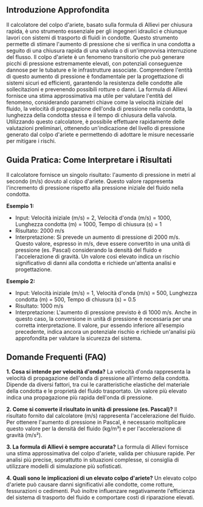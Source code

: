 ## Introduzione Approfondita

Il calcolatore del colpo d'ariete, basato sulla formula di Allievi per chiusura rapida, è uno strumento essenziale per gli ingegneri idraulici e chiunque lavori con sistemi di trasporto di fluidi in condotte. Questo strumento permette di stimare l'aumento di pressione che si verifica in una condotta a seguito di una chiusura rapida di una valvola o di un'improvvisa interruzione del flusso.  Il colpo d'ariete è un fenomeno transitorio che può generare picchi di pressione estremamente elevati, con potenziali conseguenze dannose per le tubature e le infrastrutture associate.  Comprendere l'entità di questo aumento di pressione è fondamentale per la progettazione di sistemi sicuri ed efficienti, garantendo la resistenza delle condotte alle sollecitazioni e prevenendo possibili rotture o danni. La formula di Allievi fornisce una stima approssimativa ma utile per valutare l'entità del fenomeno, considerando parametri chiave come la velocità iniziale del fluido, la velocità di propagazione dell'onda di pressione nella condotta, la lunghezza della condotta stessa e il tempo di chiusura della valvola.  Utilizzando questo calcolatore, è possibile effettuare rapidamente delle valutazioni preliminari, ottenendo un'indicazione del livello di pressione generato dal colpo d'ariete e permettendo di adottare le misure necessarie per mitigare i rischi.

## Guida Pratica: Come Interpretare i Risultati

Il calcolatore fornisce un singolo risultato: l'aumento di pressione in metri al secondo (m/s) dovuto al colpo d'ariete. Questo valore rappresenta l'incremento di pressione rispetto alla pressione iniziale del fluido nella condotta.

**Esempio 1:**
- Input: Velocità iniziale (m/s) = 2, Velocità d'onda (m/s) = 1000, Lunghezza condotta (m) = 1000, Tempo di chiusura (s) = 1
- Risultato: 2000 m/s
- Interpretazione:  Si prevede un aumento di pressione di 2000 m/s. Questo valore, espresso in m/s, deve essere convertito in una unità di pressione (es. Pascal) considerando la densità del fluido e l'accelerazione di gravità. Un valore così elevato indica un rischio significativo di danni alla condotta e richiede un'attenta analisi e progettazione.

**Esempio 2:**
- Input: Velocità iniziale (m/s) = 1, Velocità d'onda (m/s) = 500, Lunghezza condotta (m) = 500, Tempo di chiusura (s) = 0.5
- Risultato: 1000 m/s
- Interpretazione: L'aumento di pressione previsto è di 1000 m/s. Anche in questo caso, la conversione in unità di pressione è necessaria per una corretta interpretazione.  Il valore, pur essendo inferiore all'esempio precedente, indica ancora un potenziale rischio e richiede un'analisi più approfondita per valutare la sicurezza del sistema.

## Domande Frequenti (FAQ)

**1. Cosa si intende per velocità d'onda?**
La velocità d'onda rappresenta la velocità di propagazione dell'onda di pressione all'interno della condotta. Dipende da diversi fattori, tra cui le caratteristiche elastiche del materiale della condotta e le proprietà del fluido trasportato.  Un valore più elevato indica una propagazione più rapida dell'onda di pressione.

**2. Come si converte il risultato in unità di pressione (es. Pascal)?**
Il risultato fornito dal calcolatore (m/s) rappresenta l'accelerazione del fluido. Per ottenere l'aumento di pressione in Pascal, è necessario moltiplicare questo valore per la densità del fluido (kg/m³) e per l'accelerazione di gravità (m/s²).

**3. La formula di Allievi è sempre accurata?**
La formula di Allievi fornisce una stima approssimativa del colpo d'ariete, valida per chiusure rapide.  Per analisi più precise, soprattutto in situazioni complesse, si consiglia di utilizzare modelli di simulazione più sofisticati.

**4. Quali sono le implicazioni di un elevato colpo d'ariete?**
Un elevato colpo d'ariete può causare danni significativi alle condotte, come rotture, fessurazioni o cedimenti. Può inoltre influenzare negativamente l'efficienza del sistema di trasporto del fluido e comportare costi di riparazione elevati.